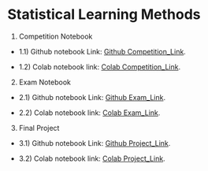 # Statistical Learning Methods

1. Competition Notebook
* 1.1) Github notebook Link: 
[Github Competition_Link](https://github.com/erickunix/slm/blob/main/lobo_hotels_prediction.ipynb).

* 1.2) Colab notebook link: 
[Colab Competition_Link](https://colab.research.google.com/drive/1_nPhfAmVUCPKa-2JOwIefWkjX9RweG8C?usp=sharing).

2. Exam Notebook

* 2.1) Github notebook Link: 
[Github Exam_Link](https://github.com/erickunix/slm/blob/main/exam_Erick_Moreno.ipynb).

* 2.2) Colab notebook link: 
[Colab Exam_Link](https://colab.research.google.com/drive/1lPLrK9xhHe_tX5ZrHH450ZKDBZ7gstkY?usp=sharing).

3. Final Project 

* 3.1) Github notebook Link: 
[Github Project_Link](https://github.com/erickunix/slm/blob/main/SLM_projecy.ipynb).

* 3.2) Colab notebook link: 
[Colab Project_Link](https://colab.research.google.com/drive/1rfi1E8yliZfJ1hAGcMGZd0G0gyd6KolX?usp=sharing).

